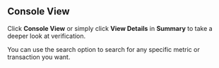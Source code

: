 ## Console View

Click **Console View** or simply click **View Details** in **Summary** to take a deeper look at verification.

You can use the search option to search for any specific metric or transaction you want.


